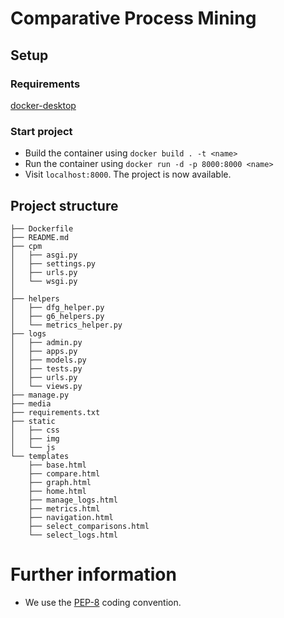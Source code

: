 # Comparative Process Mining
## Setup
### Requirements
[docker-desktop](https://www.docker.com/products/docker-desktop)

### Start project
* Build the container using `docker build . -t <name>` 
* Run the container using `docker run -d -p 8000:8000 <name>`
* Visit `localhost:8000`. The project is now available.

## Project structure
````
├── Dockerfile
├── README.md
├── cpm
│   ├── asgi.py
│   ├── settings.py
│   ├── urls.py
│   └── wsgi.py
│
├── helpers
│   ├── dfg_helper.py
│   ├── g6_helpers.py
│   └── metrics_helper.py
├── logs
│   ├── admin.py
│   ├── apps.py
│   ├── models.py
│   ├── tests.py
│   ├── urls.py
│   └── views.py
├── manage.py
├── media
├── requirements.txt
├── static
│   ├── css
│   ├── img
│   └── js
└── templates
    ├── base.html
    ├── compare.html
    ├── graph.html
    ├── home.html
    ├── manage_logs.html
    ├── metrics.html
    ├── navigation.html
    ├── select_comparisons.html
    └── select_logs.html
````
# Further information
* We use the [PEP-8](https://www.python.org/dev/peps/pep-0008/) coding convention.
